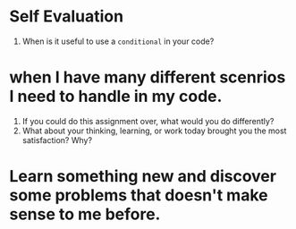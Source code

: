 # Self Evaluation

1. When is it useful to use a `conditional` in your code?
# when I have many different scenrios I need to handle in my code. 
1. If you could do this assignment over, what would you do differently?
1. What about your thinking, learning, or work today brought you the most satisfaction? Why?
# Learn something new and discover some problems that doesn't make sense to me before. 